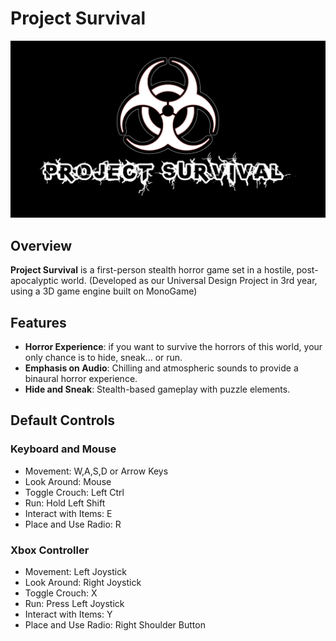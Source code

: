 # Project Survival

![Project Survival Logo](Images/project_survival_logo.png)

## Overview
**Project Survival** is a first-person stealth horror game
set in a hostile, post-apocalyptic world.
(Developed as our Universal Design Project in 3rd year,
using a 3D game engine built on MonoGame)

## Features
- **Horror Experience**: if you want to survive the horrors
 of this world, your only chance is to hide, sneak... or run.
- **Emphasis on Audio**: Chilling and atmospheric sounds to provide a binaural horror experience.
- **Hide and Sneak**: Stealth-based gameplay with puzzle elements.

## Default Controls

### Keyboard and Mouse
- Movement: W,A,S,D or Arrow Keys
- Look Around: Mouse
- Toggle Crouch: Left Ctrl
- Run: Hold Left Shift
- Interact with Items: E
- Place and Use Radio: R

### Xbox Controller
- Movement: Left Joystick
- Look Around: Right Joystick
- Toggle Crouch: X
- Run: Press Left Joystick
- Interact with Items: Y
- Place and Use Radio: Right Shoulder Button